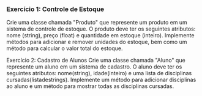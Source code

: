 ### Exercício 1: Controle de Estoque

Crie uma classe chamada "Produto" que represente um produto em um sistema de controle de estoque. O produto deve ter os seguintes atributos: nome (string), preço (float) e quantidade em estoque (inteiro). Implemente métodos para adicionar e remover unidades do estoque, bem como um método para calcular o valor total do estoque.

Exercício 2: Cadastro de Alunos
Crie uma classe chamada "Aluno" que represente um aluno em um sistema de cadastro. O aluno deve ter os seguintes atributos: nome(string), idade(inteiro) e uma lista de disciplinas cursadas(listadestrings). Implemente um método para adicionar disciplinas ao aluno e um método para mostrar todas as disciplinas cursadas.
